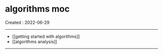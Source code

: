 # algorithms moc
Created : 2022-06-29

---

- [[getting started with algorithms]]
- [[algorithms analysis]]


---

